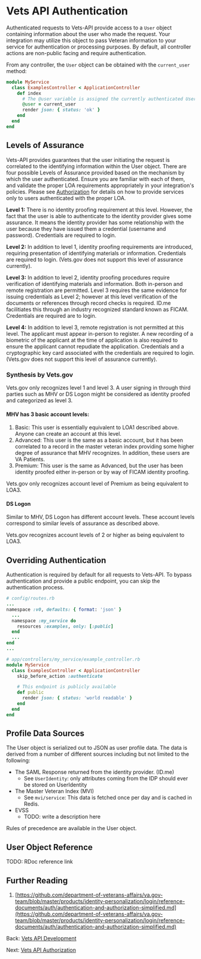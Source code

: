 # Vets API Authentication

Authenticated requests to Vets-API provide access to a `User` object containing information about the user who made the request. Your integration may utilize this object to pass Veteran information to your service for authentication or processing purposes. By default, all controller actions are non-public facing and require authentication.

From any controller, the `User` object can be obtained with the `current_user` method:

```ruby
module MyService
  class ExamplesController < ApplicationController
    def index
      # The @user variable is assigned the currently authenticated User object
      @user = current_user
      render json: { status: 'ok' }
    end
  end
end
```

## Levels of Assurance

Vets-API provides guarantees that the user initiating the request is correlated to the identifying information within the User object. There are four possible Levels of Assurance provided based on the mechanism by which the user authenticated. Ensure you are familiar with each of them, and validate the proper LOA requirements appropriately in your integration's policies. Please see [Authorization](authorization.md) for details on how to provide services only to users authenticated with the proper LOA.

**Level 1:** There is no identity proofing requirement at this level. However, the fact that the user is able to authenticate to the identity provider gives some assurance. It means the identity provider has some relationship with the user because they have issued them a credential \(username and password\). Credentials are required to login.

**Level 2:** In addition to level 1, identity proofing requirements are introduced, requiring presentation of identifying materials or information. Credentials are required to login. \(Vets.gov does not support this level of assurance currently\).

**Level 3:** In addition to level 2, identity proofing procedures require verification of identifying materials and information. Both in-person and remote registration are permitted. Level 3 requires the same evidence for issuing credentials as Level 2; however at this level verification of the documents or references through record checks is required. ID.me facilitiates this through an industry recognized standard known as FICAM. Credentials are required are to login.

**Level 4:** In addition to level 3, remote registration is not permitted at this level. The applicant must appear in-person to register. A new recording of a biometric of the applicant at the time of application is also required to ensure the applicant cannot repudiate the application. Credentials and a cryptographic key card associated with the credentials are required to login. \(Vets.gov does not support this level of assurance currently\).

### Synthesis by Vets.gov

Vets.gov only recognizes level 1 and level 3. A user signing in through third parties such as MHV or DS Logon might be considered as identity proofed and categorized as level 3.

#### MHV has 3 basic account levels:

1. Basic: This user is essentially equivalent to LOA1 described above. Anyone can create an account at this level.
2. Advanced: This user is the same as a basic account, but it has been correlated to a record in the master veteran index providing some higher degree of assurance that MHV recognizes. In addition, these users are VA Patients.
3. Premium: This user is the same as Advanced, but the user has been identity proofed either in-person or by way of FICAM identity proofing.

Vets.gov only recognizes account level of Premium as being equivalent to LOA3.

#### DS Logon

Similar to MHV, DS Logon has different account levels. These account levels correspond to similar levels of assurance as described above.

Vets.gov recognizes account levels of 2 or higher as being equivalent to LOA3.

## Overriding Authentication

Authentication is required by default for all requests to Vets-API. To bypass authentication and provide a public endpoint, you can skip the authentication process.

```ruby
# config/routes.rb
...
namespace :v0, defaults: { format: 'json' }
  ...
  namespace :my_service do
    resources :examples, only: [:public]
  end
  ...
end
...

# app/controllers/my_service/example_controller.rb
module MyService
  class ExamplesController < ApplicationController
    skip_before_action :authenticate

    # This endpoint is publicly available
    def public
      render json: { status: 'world readable' }
    end
  end
end
```

## Profile Data Sources

The User object is serialized out to JSON as user profile data. The data is derived from a number of different sources including but not limited to the following:

* The SAML Response returned from the identity provider. \(ID.me\)
  * See `UserIdentity`: only attributes coming from the IDP should ever be stored on UserIdentity
* The Master Veteran Index \(MVI\)
  * See `mvi/service`: This data is fetched once per day and is cached in Redis.
* EVSS
  * TODO: write a description here

Rules of precedence are available in the User object.

## User Object Reference

TODO: RDoc reference link

## Further Reading

1. [https://github.com/department-of-veterans-affairs/va.gov-team/blob/master/products/identity-personalization/login/reference-documents/auth/authentication-and-authorization-simplified.md](https://github.com/department-of-veterans-affairs/va.gov-team/blob/master/products/identity-personalization/login/reference-documents/auth/authentication-and-authorization-simplified.md)

Back: [Vets API Development](development.md)

Next: [Vets API Authorization](authorization.md)

